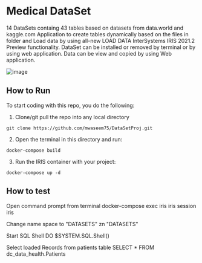 # Medical DataSet

14 DataSets containg 43 tables based on datasets from data.world and kaggle.com 
Application to create tables dynamically based on the files in folder and Load data by using all-new LOAD DATA InterSystems IRIS 2021.2 Preview functionality.
DataSet can be installed or removed by terminal or by using web application. Data can be view and copied by using Web application.

![image](https://user-images.githubusercontent.com/18219467/148703381-c1ca7868-0f23-4b65-bc11-1c38808ac666.png)



## How to Run

To start coding with this repo, you do the following:

1. Clone/git pull the repo into any local directory

```shell
git clone https://github.com/mwaseem75/DataSetProj.git
```

2. Open the terminal in this directory and run:

```shell
docker-compose build
```

3. Run the IRIS container with your project:

```shell
docker-compose up -d
```

## How to test

Open command prompt from terminal
docker-compose exec iris iris session iris

Change name space to "DATASETS"
zn "DATASETS"

Start SQL Shell
DO $SYSTEM.SQL.Shell()

Select loaded Records from patients table
SELECT * FROM dc_data_health.Patients


